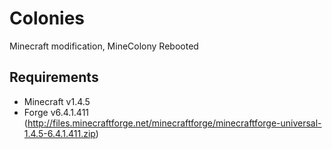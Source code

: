 Colonies
==========

Minecraft modification, MineColony Rebooted

Requirements
------------
* Minecraft v1.4.5
* Forge v6.4.1.411 (http://files.minecraftforge.net/minecraftforge/minecraftforge-universal-1.4.5-6.4.1.411.zip)